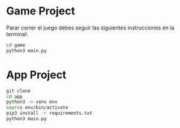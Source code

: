 # Game Project

Parar correr el juego debes seguir las siguientes instrucciones en la terminal:


```sh
cd game
python3 main.py
```


# App Project

```sh
git clone
cd app
python3 -m venv env
source env/bin/activate
pip3 install -r requirements.txt
python3 main.py
```